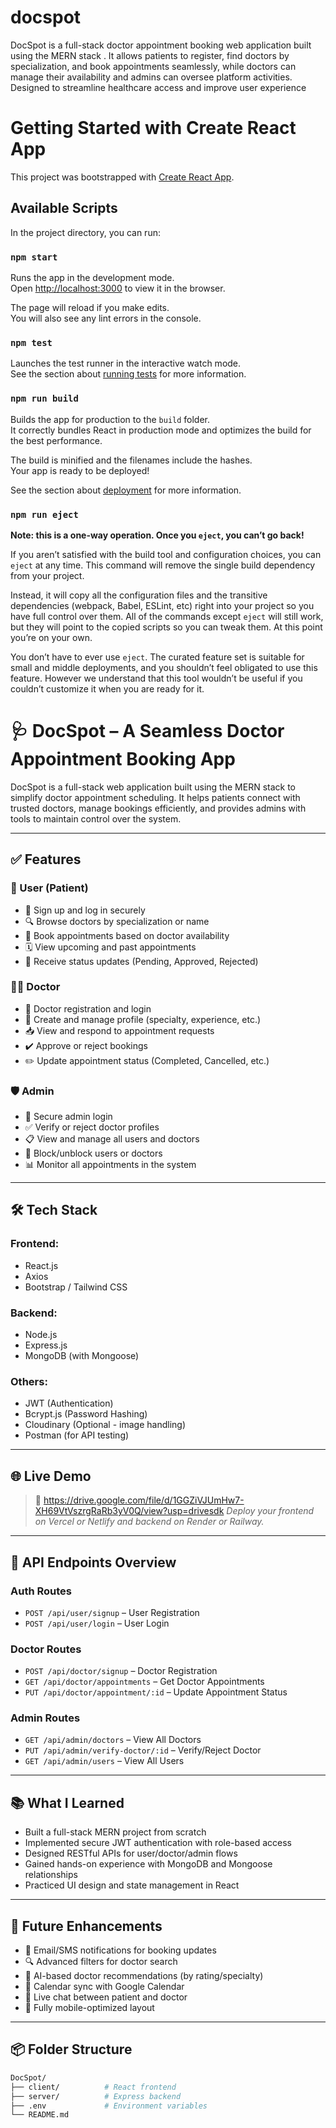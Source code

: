 # docspot
DocSpot is a full-stack doctor appointment booking web application built using the MERN stack . It allows patients to register, find doctors by specialization, and book appointments seamlessly, while doctors can manage their availability and admins can oversee platform activities. Designed to streamline healthcare access and improve user experience
# Getting Started with Create React App

This project was bootstrapped with [Create React App](https://github.com/facebook/create-react-app).

## Available Scripts

In the project directory, you can run:

### `npm start`

Runs the app in the development mode.\
Open [http://localhost:3000](http://localhost:3000) to view it in the browser.

The page will reload if you make edits.\
You will also see any lint errors in the console.

### `npm test`

Launches the test runner in the interactive watch mode.\
See the section about [running tests](https://facebook.github.io/create-react-app/docs/running-tests) for more information.

### `npm run build`

Builds the app for production to the `build` folder.\
It correctly bundles React in production mode and optimizes the build for the best performance.

The build is minified and the filenames include the hashes.\
Your app is ready to be deployed!

See the section about [deployment](https://facebook.github.io/create-react-app/docs/deployment) for more information.

### `npm run eject`

**Note: this is a one-way operation. Once you `eject`, you can’t go back!**

If you aren’t satisfied with the build tool and configuration choices, you can `eject` at any time. This command will remove the single build dependency from your project.

Instead, it will copy all the configuration files and the transitive dependencies (webpack, Babel, ESLint, etc) right into your project so you have full control over them. All of the commands except `eject` will still work, but they will point to the copied scripts so you can tweak them. At this point you’re on your own.

You don’t have to ever use `eject`. The curated feature set is suitable for small and middle deployments, and you shouldn’t feel obligated to use this feature. However we understand that this tool wouldn’t be useful if you couldn’t customize it when you are ready for it.


# 🩺 DocSpot – A Seamless Doctor Appointment Booking App

DocSpot is a full-stack web application built using the MERN stack to simplify doctor appointment scheduling. It helps patients connect with trusted doctors, manage bookings efficiently, and provides admins with tools to maintain control over the system.

---

## ✅ Features

### 👤 User (Patient)
- 🔐 Sign up and log in securely
- 🔍 Browse doctors by specialization or name
- 📅 Book appointments based on doctor availability
- 🗓️ View upcoming and past appointments
- 🔔 Receive status updates (Pending, Approved, Rejected)

### 👨‍⚕️ Doctor
- 🔐 Doctor registration and login
- 📝 Create and manage profile (specialty, experience, etc.)
- 📥 View and respond to appointment requests
- ✔️ Approve or reject bookings
- ✏️ Update appointment status (Completed, Cancelled, etc.)

### 🛡️ Admin
- 🔐 Secure admin login
- ✅ Verify or reject doctor profiles
- 📋 View and manage all users and doctors
- 🚫 Block/unblock users or doctors
- 📊 Monitor all appointments in the system

---

## 🛠️ Tech Stack

### Frontend:
- React.js
- Axios
- Bootstrap / Tailwind CSS

### Backend:
- Node.js
- Express.js
- MongoDB (with Mongoose)

### Others:
- JWT (Authentication)
- Bcrypt.js (Password Hashing)
- Cloudinary (Optional - image handling)
- Postman (for API testing)

---

## 🌐 Live Demo

> 🔗 https://drive.google.com/file/d/1GGZiVJUmHw7-XH69VtVszrgRaRb3yV0Q/view?usp=drivesdk
> _Deploy your frontend on Vercel or Netlify and backend on Render or Railway._

---

## 📡 API Endpoints Overview

### Auth Routes
- `POST /api/user/signup` – User Registration  
- `POST /api/user/login` – User Login  

### Doctor Routes
- `POST /api/doctor/signup` – Doctor Registration  
- `GET /api/doctor/appointments` – Get Doctor Appointments  
- `PUT /api/doctor/appointment/:id` – Update Appointment Status  

### Admin Routes
- `GET /api/admin/doctors` – View All Doctors  
- `PUT /api/admin/verify-doctor/:id` – Verify/Reject Doctor  
- `GET /api/admin/users` – View All Users  

---

## 📚 What I Learned

- Built a full-stack MERN project from scratch
- Implemented secure JWT authentication with role-based access
- Designed RESTful APIs for user/doctor/admin flows
- Gained hands-on experience with MongoDB and Mongoose relationships
- Practiced UI design and state management in React

---

## 🚀 Future Enhancements

- 📩 Email/SMS notifications for booking updates
- 🔍 Advanced filters for doctor search
- 🧠 AI-based doctor recommendations (by rating/specialty)
- 📅 Calendar sync with Google Calendar
- 💬 Live chat between patient and doctor
- 📱 Fully mobile-optimized layout

---

## 📦 Folder Structure

```bash
DocSpot/
├── client/          # React frontend
├── server/          # Express backend
├── .env             # Environment variables
└── README.md

